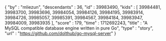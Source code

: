 {
  "by" : "mliezun",
  "descendants" : 36,
  "id" : 39983490,
  "kids" : [ 39984481, 39983700, 39983696, 39984054, 39984126, 39984195, 39983914, 39984726, 39985057, 39985391, 39984567, 39984184, 39983947, 39984009, 39983935 ],
  "score" : 179,
  "time" : 1712692243,
  "title" : "A MySQL compatible database engine written in pure Go",
  "type" : "story",
  "url" : "https://github.com/dolthub/go-mysql-server"
}
